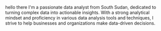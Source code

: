 hello there 
I'm a passionate data analyst from South Sudan, dedicated to turning complex data into actionable insights. With a strong analytical mindset and proficiency in various data analysis tools and techniques, I strive to help businesses and organizations make data-driven decisions.

